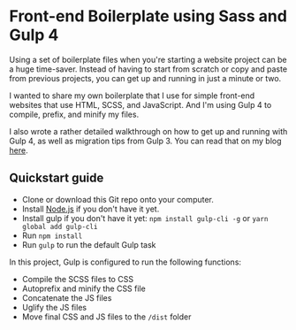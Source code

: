 # Front-end Boilerplate using Sass and Gulp 4

Using a set of boilerplate files when you're starting a website project can be a huge time-saver. Instead of having to start from scratch or copy and paste from previous projects, you can get up and running in just a minute or two.

I wanted to share my own boilerplate that I use for simple front-end websites that use HTML, SCSS, and JavaScript. And I'm using Gulp 4 to compile, prefix, and minify my files.

I also wrote a rather detailed walkthrough on how to get up and running with Gulp 4, as well as migration tips from Gulp 3. You can read that on my blog [here](https://coder-coder.com/gulp-4-walk-through).

## Quickstart guide

- Clone or download this Git repo onto your computer.
- Install [Node.js](https://nodejs.org/en/) if you don't have it yet.
- Install gulp if you don't have it yet: `npm install gulp-cli -g` or `yarn global add gulp-cli`
- Run `npm install`
- Run `gulp` to run the default Gulp task

In this project, Gulp is configured to run the following functions:

- Compile the SCSS files to CSS
- Autoprefix and minify the CSS file
- Concatenate the JS files
- Uglify the JS files
- Move final CSS and JS files to the `/dist` folder
